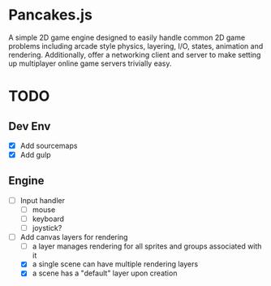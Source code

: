 # Pancakes.js
A simple 2D game engine designed to easily handle common 2D game problems including
arcade style physics, layering, I/O, states, animation and rendering. Additionally, offer a networking client and server to make setting up multiplayer online game servers trivially easy.


# TODO
## Dev Env
- [x] Add sourcemaps
- [x] Add gulp

## Engine
- [ ] Input handler
    - [ ] mouse
    - [ ] keyboard
    - [ ] joystick?
- [ ] Add canvas layers for rendering
    - [ ] a layer manages rendering for all sprites and groups associated with it
    - [x] a single scene can have multiple rendering layers
    - [x] a scene has a "default" layer upon creation